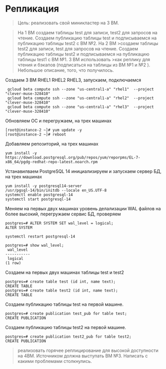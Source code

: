 # Репликация

>Цель:
>реализовать свой миникластер на 3 ВМ.

>На 1 ВМ создаем таблицы test для записи, test2 для запросов на чтение. Создаем публикацию таблицы test и подписываемся на публикацию таблицы test2 с ВМ №2. На 2 ВМ   >создаем таблицы test2 для записи, test для запросов на чтение. Создаем публикацию таблицы test2 и подписываемся на публикацию таблицы test1 с ВМ №1. 3 ВМ использовать   >как реплику для чтения и бэкапов (подписаться на таблицы из ВМ №1 и №2 ). Небольшое описание, того, что получилось.  

Создаем 3 ВМ RHEL1 RHEL2 RHEL3, запускаем, подключаемся
```console
 gcloud beta compute ssh --zone "us-central1-a" "rhel1"  --project "clever-muse-328410"
 gcloud beta compute ssh --zone "us-central1-a" "rhel2"  --project "clever-muse-328410"
 gcloud beta compute ssh --zone "us-central1-a" "rhel3"  --project "clever-muse-328410"
```
Обновляем ОС и перегружаем, на трех машинах
```console
[root@instance-2 ~]# yum update -y
[root@instance-2 ~]# reboot
```
Добавляем репозиторий, на трех машинах
```console
yum install -y https://download.postgresql.org/pub/repos/yum/reporpms/EL-7-x86_64/pgdg-redhat-repo-latest.noarch.rpm
```
Устанавилваем PostgreSQL 14 инициализируем и запускаем сервер БД, на трех машинах
```console
yum install -y postgresql14-server
/usr/pgsql-14/bin/initdb --locale en_US.UTF-8
systemctl enable postgresql-14
systemctl start postgresql-14  
```
Меняем на первых двух машинах уровень делализации WAL файлов на более высокий, перегружаем сервис БД, проверяем
```console
postgres=# ALTER SYSTEM SET wal_level = logical;
ALTER SYSTEM

systemctl restart postgresql-14

postgres=# show wal_level;
 wal_level
-----------
 logical
(1 row)
```
Создаем на первых двух машинах таблицы test и test2
```console
postgres=# create table test (id int, name text);
CREATE TABLE
postgres=# create table test2 (id int, name text);
CREATE TABLE
```
Создаем публикацию таблицы test на первой машине.
```console
postgres=# create publication test_pub for table test;
CREATE PUBLICATION
```
Создаем публикацию таблицы test2 на первой машине.
```console
postgres=# create publication test2_pub for table test2;
CREATE PUBLICATION
```

>реализовать горячее реплицирование для высокой доступности на 4ВМ. Источником должна выступать ВМ №3. Написать с какими проблемами столкнулись.  
